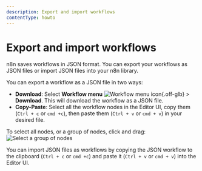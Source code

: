 ```yaml
---
description: Export and import workflows
contentType: howto
---
```


# Export and import workflows

n8n saves workflows in JSON format. You can export your workflows as JSON files or import JSON files into your n8n library. 

You can export a workflow as a JSON file in two ways:

  * **Download**: Select **Workflow menu** <span class="inline-image">![Workflow menu icon](/_images/common-icons/three-dots-horizontal.png){.off-glb}</span> > **Download**. This will download the workflow as a JSON file.
  * **Copy-Paste**: Select all the workflow nodes in the Editor UI, copy them (`Ctrl + c` or `cmd +c`), then paste them (`Ctrl + v` or `cmd + v`) in your desired file.  
  
  To select all nodes, or a group of nodes, click and drag:
  ![Select a group of nodes](/_images/workflows/export-import/selectingnodes.gif)

You can import JSON files as workflows by copying the JSON workflow to the clipboard (`Ctrl + c` or `cmd +c`) and paste it (`Ctrl + v` or `cmd + v`) into the Editor UI.
